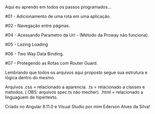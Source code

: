 Aqui eu aprendo em todos os passos programados...

#01 - Adicionamento de uma rota em uma aplicação.

#02 - Navegação entre páginas.

#04 - Acessando Parametro da Url - (Método da Proway não funciona).

#05 - Lazing Loading

#06 - Two Way Data Binding.

#07 - Protegendo as Rotas com Router Guard.

Lembrando que todos os arquivos aqui proposto segue sua estrutura e lógica dentro do mesmo.

Arquivos .css = relacionado a aparencia. .ts = relacionado a classes e metodos. ( OBS: arquivos spec.ts não mecher). .html = relacionado a linguaguem de hipertexto.

Criado no Angular 8.11.0 e Visual Studio por mim Ederson Alves da Silva!
